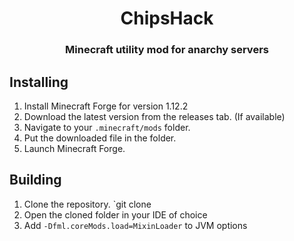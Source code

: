 <h1 align="center">ChipsHack</h1>  
<h3 align="center">Minecraft utility mod for anarchy servers</h3>  
  
  
## Installing

 1. Install Minecraft Forge for version 1.12.2
 2. Download the latest version from the releases tab. (If available)
 3. Navigate to your `.minecraft/mods` folder.
 4. Put the downloaded file in the folder.
 5. Launch Minecraft Forge.

## Building

 1. Clone the repository. `git clone
 2. Open the cloned folder in your IDE of choice
 3. Add `-Dfml.coreMods.load=MixinLoader` to JVM options
